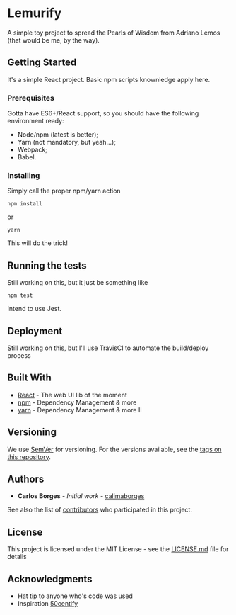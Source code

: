 # Lemurify

A simple toy project to spread the Pearls of Wisdom from Adriano Lemos (that would be me, by the way).

## Getting Started

It's a simple React project. Basic npm scripts knownledge apply here.

### Prerequisites

Gotta have ES6+/React support, so you should have the following environment ready:
- Node/npm (latest is better);
- Yarn (not mandatory, but yeah...);
- Webpack;
- Babel.

### Installing

Simply call the proper npm/yarn action

```
npm install
```

or 

```
yarn 
```

This will do the trick!

## Running the tests

Still working on this, but it just be something like
```
npm test
```

Intend to use Jest.

## Deployment

Still working on this, but I'll use TravisCI to automate the build/deploy process

## Built With

* [React](https://reactjs.org/) - The web UI lib of the moment
* [npm](https://www.npmjs.com) - Dependency Management & more
* [yarn](https://yarnpkg.com) - Dependency Management & more II

## Versioning

We use [SemVer](http://semver.org/) for versioning. For the versions available, see the [tags on this repository](https://github.com/adriano-lemos-dev/lemurify/tags). 

## Authors

* **Carlos Borges** - *Initial work* - [calimaborges](https://github.com/calimaborges)

See also the list of [contributors](https://github.com/adriano-lemos-dev/lemurify/contributors) who participated in this project.

## License

This project is licensed under the MIT License - see the [LICENSE.md](LICENSE.md) file for details

## Acknowledgments

* Hat tip to anyone who's code was used
* Inspiration [50centify](https://github.com/calimaborges/50centify)
